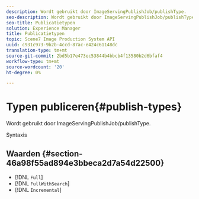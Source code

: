 ```yaml
---
description: Wordt gebruikt door ImageServingPublishJob/publishType.
seo-description: Wordt gebruikt door ImageServingPublishJob/publishType.
seo-title: Publicatietypen
solution: Experience Manager
title: Publicatietypen
topic: Scene7 Image Production System API
uuid: c931c973-9b2b-4ccd-87ac-e424c61148dc
translation-type: tm+mt
source-git-commit: 2bd5b17e473ec53844b4bbcb4f13580b2d6bfaf4
workflow-type: tm+mt
source-wordcount: '20'
ht-degree: 0%

---
```



# Typen publiceren{#publish-types}

Wordt gebruikt door ImageServingPublishJob/publishType.

Syntaxis

## Waarden {#section-46a98f55ad894e3bbeca2d7a54d22500}

* [!DNL `Full`]
* [!DNL `FullWithSearch`]
* [!DNL `Incremental`]

